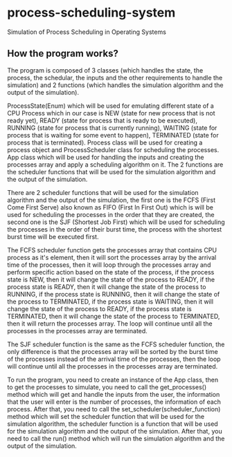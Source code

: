 # process-scheduling-system
Simulation of Process Scheduling in Operating Systems


## How the program works?
The program is composed of 3 classes (which handles the state, the process, the schedular, the inputs and the other requirements to handle the simulation) and 2 functions (which handles the simulation algorithm and the output of the simulation). 

ProcessState(Enum) which will be used for emulating different state of a CPU Process which in our case is NEW (state for new process that is not ready yet), READY (state for process that is ready to be executed), RUNNING (state for process that is currently running), WAITING (state for process that is waiting for some event to happen), TERMINATED (state for process that is terminated). Process class will be used for creating a process object and ProcessScheduler class for scheduling the processes. App class which will be used for handling the inputs and creating the processes array and apply a scheduling algorithm on it. The 2 functions are the scheduler functions that will be used for the simulation algorithm and the output of the simulation. 

There are 2 scheduler functions that will be used for the simulation algorithm and the output of the simulation, the first one is the FCFS (First Come First Serve) also known as FIFO (First In First Out) which is will be used for scheduling the processes in the order that they are created, the second one is the SJF (Shortest Job First) which will be used for scheduling the processes in the order of their burst time, the process with the shortest burst time will be executed first. 

The FCFS scheduler function gets the processes array that contains CPU process as it's element, then it will sort the processes array by the arrival time of the processes, then it will loop through the processes array and perform specific action based on the state of the process, if the process state is NEW, then it will change the state of the process to READY, if the process state is READY, then it will change the state of the process to RUNNING, if the process state is RUNNING, then it will change the state of the process to TERMINATED, if the process state is WAITING, then it will change the state of the process to READY, if the process state is TERMINATED, then it will change the state of the process to TERMINATED, then it will return the processes array. The loop will continue until all the processes in the processes array are terminated. 

The SJF scheduler function is the same as the FCFS scheduler function, the only difference is that the processes array will be sorted by the burst time of the processes instead of the arrival time of the processes, then the loop will continue until all the processes in the processes array are terminated. 

 
 

To run the program, you need to create an instance of the App class, then to get the processes to simulate, you need to call the get_processes() method which will get and handle the inputs from the user, the information that the user will enter is the number of processes, the information of each process. After that, you need to call the set_scheduler(scheduler_function) method which will set the scheduler function that will be used for the simulation algorithm, the scheduler function is a function that will be used for the simulation algorithm and the output of the simulation. After that, you need to call the run() method which will run the simulation algorithm and the output of the simulation. 

 
 